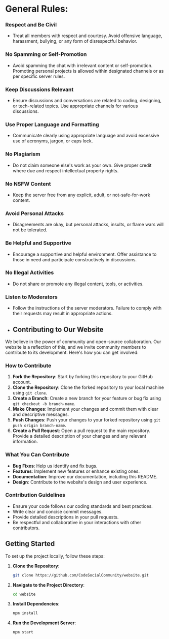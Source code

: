 # General Rules:

###  Respect and Be Civil
- Treat all members with respect and courtesy. Avoid offensive language, harassment, bullying, or any form of disrespectful behavior.
###  No Spamming or Self-Promotion
- Avoid spamming the chat with irrelevant content or self-promotion. Promoting personal projects is allowed within designated channels or as per specific server rules.
###  Keep Discussions Relevant
- Ensure discussions and conversations are related to coding, designing, or tech-related topics. Use appropriate channels for various discussions.
###  Use Proper Language and Formatting
- Communicate clearly using appropriate language and avoid excessive use of acronyms, jargon, or caps lock.
###  No Plagiarism
- Do not claim someone else's work as your own. Give proper credit where due and respect intellectual property rights.
###  No NSFW Content
- Keep the server free from any explicit, adult, or not-safe-for-work content.
### Avoid Personal Attacks
- Disagreements are okay, but personal attacks, insults, or flame wars will not be tolerated.
### Be Helpful and Supportive
- Encourage a supportive and helpful environment. Offer assistance to those in need and participate constructively in discussions.
### No Illegal Activities
- Do not share or promote any illegal content, tools, or activities.
###  Listen to Moderators
- Follow the instructions of the server moderators. Failure to comply with their requests may result in appropriate actions.

- ## Contributing to Our Website

We believe in the power of community and open-source collaboration. Our website is a reflection of this, and we invite community members to contribute to its development. Here's how you can get involved:

### How to Contribute

1. **Fork the Repository**: Start by forking this repository to your GitHub account.
2. **Clone the Repository**: Clone the forked repository to your local machine using `git clone`.
3. **Create a Branch**: Create a new branch for your feature or bug fix using `git checkout -b branch-name`.
4. **Make Changes**: Implement your changes and commit them with clear and descriptive messages.
5. **Push Changes**: Push your changes to your forked repository using `git push origin branch-name`.
6. **Create a Pull Request**: Open a pull request to the main repository. Provide a detailed description of your changes and any relevant information.

### What You Can Contribute

- **Bug Fixes**: Help us identify and fix bugs.
- **Features**: Implement new features or enhance existing ones.
- **Documentation**: Improve our documentation, including this README.
- **Design**: Contribute to the website's design and user experience.

### Contribution Guidelines

- Ensure your code follows our coding standards and best practices.
- Write clear and concise commit messages.
- Provide detailed descriptions in your pull requests.
- Be respectful and collaborative in your interactions with other contributors.

## Getting Started

To set up the project locally, follow these steps:

1. **Clone the Repository**: 
   ```bash
   git clone https://github.com/CodeSocialCommunity/website.git
   ```
2. **Navigate to the Project Directory**:
   ```bash
   cd website
   ```
3. **Install Dependencies**: 
   ```bash
   npm install
   ```
4. **Run the Development Server**:
   ```bash
   npm start
   ```
